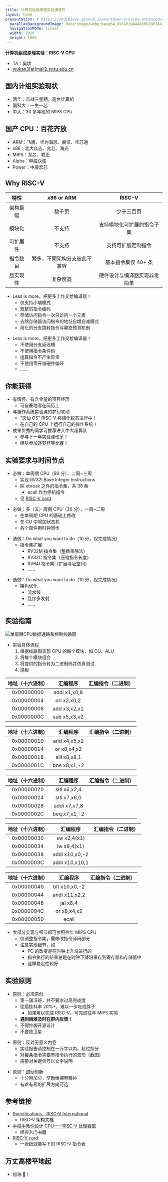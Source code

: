```yaml
---
title: 计算机组成原理实验课课件
layout: home
presentation: # https://shd101wyy.github.io/markdown-preview-enhanced/#/zh-cn/presentation
  parallaxBackgroundImage: data:image/webp;base64,UklGRiQAAABXRUJQVlA4IBgAAAAwAQCdASoBAAEAD8D+JaQAA3AA/uVqAAA=
  navigationMode: linear
  width: 1920
  height: 100%
---
```


<style>
  .reveal .slides { text-align: left; }
</style>

**计算机组成原理实验：RISC-V CPU**

- TA：吴坎
- [wukan3[at]mail2.sysu.edu.cn](mailto:wukan3@mail2.sysu.edu.cn)

<!-- .slide -->

## 国内计组实验现状

<!-- .slide vertical=true -->

- 清华：奋战三星期，造台计算机
- 国科大：一生一芯
- 中大：30 多年前的 MIPS CPU

<!-- .slide -->

## 国产 CPU：百花齐放

<!-- .slide vertical=true -->

- ARM：飞腾、华为海思、展讯、华芯通
- x86：北大众志、兆芯、海光
- MIPS：龙芯、君正
- Alpha：申威众核
- Power：中晟宏芯

<!-- .slide -->

## Why RISC-V

<!-- .slide vertical=true -->

|   特性   |          x86 or ARM          |            RISC-V            |
| :------: | :--------------------------: | :--------------------------: |
| 架构篇幅 |            数千页            |          少于三百页          |
|  模块化  |            不支持            |  支持模块化可扩展的指令子集  |
| 可扩展性 |            不支持            |      支持可扩展定制指令      |
| 指令数目 | 繁多，不同架构分支彼此不兼容 |     基本指令集仅 40+ 条      |
| 易实现性 |           复杂度高           | 硬件设计与编译器实现非常简单 |

<!-- .slide vertical=true -->

- Less is more，把更多工作交给编译器！
  - 仅支持小端模式
  - 规整的指令编码
  - 存储访问指令一次只访问一个元素
  - 去除存储器访问指令的地址自增自减模式
  - 简化的分支跳转指令与静态预测机制

<!-- .slide vertical=true -->

- Less is more，把更多工作交给编译器！
  - 不使用分支延迟槽
  - 不使用指令条件码
  - 运算指令不产生异常
  - 不使用零开销硬件循环
  - ……

<!-- .slide -->

## 你能获得

<!-- .slide vertical=true -->

- 有情怀、有含金量的项目经历
  - 可自豪地写在简历上
- 与操作系统实验课的梦幻联动
  - “逸仙 OS” RISC-V 移植化锐意进行中！
  - 在自己的 CPU 上运行自己的操作系统！
- 成果优秀的同学可推荐进入中大超算队
  - 参与下一年实验课改革！
  - 组队参加[逐梦杯](http://cqc.yeeol.com/cybs_home.html?id=9)等比赛！

<!-- .slide -->

## 实验要求与时间节点

<!-- .slide vertical=true -->

- 必做：单周期 CPU（60 分），二周~三周
  - 实现 RV32I Base Integer Instructions
  - 除 ebreak 之外的指令集，共 38 条
    - ecall 作为停机指令
  - 见 [RISC-V card](https://github.com/jameslzhu/riscv-card/blob/rel/1.0/riscv-card.pdf)

<!-- .slide vertical=true -->

- 必做：多（五）周期 CPU（30 分），一周~二周
  - 在单周期 CPU 的基础上修改
  - 在 CU 中增加状态机
  - 各个部件用时钟同步

<!-- .slide vertical=true -->

- 选做：Do what you want to do（10 分，视完成情况）
  - 指令集扩展
    - RV32M 指令集（整数乘除法）
    - RV32C 指令集（压缩指令长度）
    - RV64I 指令集（扩展寻址空间）
    - ……

<!-- .slide vertical=true -->

- 选做：Do what you want to do（10 分，视完成情况）
  - 架构优化
    - 流水线
    - 乱序多发射
    - ……

<!-- .slide -->

## 实验指南

<!-- .slide vertical=true -->

![单周期CPU数据通路和控制线路图](https://i.loli.net/2021/11/16/VcsQERBCn9uN68Y.png)

<!-- .slide vertical=true -->

- 实验具体流程
  1. 根据线路图实现 CPU 的每个模块，如 CU、ALU
  2. 将每个模块组合
  3. 将提供的指令转为二进制码并仿真测试
  4. 烧板

<!-- .slide vertical=true -->

| 地址（十六进制） |   汇编程序   | 汇编指令（二进制） |
| :--------------: | :----------: | :----------------: |
|    0x00000000    | addi x1,x0,8 |                    |
|    0x00000004    | ori x2,x0,2  |                    |
|    0x00000008    | add x3,x2,x1 |                    |
|    0x0000000C    | sub x5,x3,x2 |                    |

<!-- .slide vertical=true -->

| 地址（十六进制） |   汇编程序   | 汇编指令（二进制） |
| :--------------: | :----------: | :----------------: |
|    0x00000010    | and x4,x5,x2 |                    |
|    0x00000014    | or x8,x4,x2  |                    |
|    0x00000018    | slli x8,x8,1 |                    |
|    0x0000001C    | bne x8,x1,-2 |                    |

<!-- .slide vertical=true -->

| 地址（十六进制） |   汇编程序   | 汇编指令（二进制） |
| :--------------: | :----------: | :----------------: |
|    0x00000020    | slti x6,x2,4 |                    |
|    0x00000024    | slti x7,x6,0 |                    |
|    0x00000028    | addi x7,x7,8 |                    |
|    0x0000002C    | beq x7,x1,-2 |                    |

<!-- .slide vertical=true -->

| 地址（十六进制） |    汇编程序    | 汇编指令（二进制） |
| :--------------: | :------------: | :----------------: |
|    0x00000030    |  sw x2,4(x1)   |                    |
|    0x00000034    |  lw x9,4(x1)   |                    |
|    0x00000038    | addi x10,x0,-2 |                    |
|    0x0000003C    | addi x10,x10,1 |                    |

<!-- .slide vertical=true -->

| 地址（十六进制） |   汇编程序    | 汇编指令（二进制） |
| :--------------: | :-----------: | :----------------: |
|    0x00000040    | blt x10,x0,-2 |                    |
|    0x00000044    | andi x11,x2,2 |                    |
|    0x00000048    |   jal x8,4    |                    |
|    0x0000004C    |  or x8,x4,x2  |                    |
|    0x00000050    |     ecall     |                    |

<!-- .slide vertical=true -->

- 大部分实现与细节都可参照往年 MIPS CPU
  - 仅调整指令集，需修改指令译码部分
  - 注意实现细节，如
    - PC 的改变是在时钟上升沿进行的
    - 指令执行的结果总是在时钟下降沿保存到寄存器和存储器中
    - 这样稳定性较好

<!-- .slide -->

## 实验原则

<!-- .slide vertical=true -->

- 原则：必须原创
  - 第一届冯班，并不要求过高完成度
  - 往届挂科率 20%+，难以一步吃成胖子
    - 如果难以完成 RISC-V，可完成往年 MIPS 实验
  - **遇到困难及时在群内反馈！**
  - 不得抄袭开源设计
  - 不要放卫星

<!-- .slide vertical=true -->

- 原则：反对无意义内卷
  - 实验报告请控制在一万字以内，超过扣分
  - 对每条指令需要有指令执行的波形（截图）
  - 需要对关键信号以文字说明

<!-- .slide vertical=true -->

- 原则：鼓励创新
  - 十分附加分，奖励给探索精神
  - 有难有易的扩展方向可选

<!-- .slide -->

## 参考链接

<!-- .slide vertical=true -->

- [Specifications - RISC-V International](https://riscv.org/specifications/)
  - RISC-V 架构文档
- [手把手教你设计 CPU——RISC-V 处理器篇](https://github.com/SI-RISCV/e200_opensource)
  - 经典入门书籍
- [RISC-V card](https://github.com/jameslzhu/riscv-card/blob/rel/1.0/riscv-card.pdf)
  - 一张纸就能写下的 RISC-V 指令表

<!-- .slide -->

## 万丈高楼平地起

- 加油 💪！
